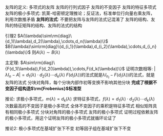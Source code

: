友阵的定义: 多项式的友阵
友阵的行列式因子
友阵的不变因子
友阵的特征多项式
友阵的极小多项式: 凯莱-哈密顿定理推论；反证法，标准单位行向量右乘友阵，利用次数推矛盾
**友阵的法式**: 不要把友阵与友阵的法式记混淆了
友阵的结构、友阵的特征矩阵的结构、友阵的法式的结构

引理2
$A(\lambda)\sim\rm{diag}\{d_1(\lambda),d_2(\lambda),\cdots,d_n(\lambda)\}$
$B(\lambda)\sim\rm{diag}\{d_{i_1}(\lambda),d_{i_2}(\lambda),\cdots,d_{i_n}(\lambda)\}$
则$A(\lambda)\sim B(\lambda)$

主定理: $A\sim\rm{diag}\{F(d_1(\lambda)),F(d_2(\lambda)),\cdots,F(d_k(\lambda))\}$
证明次数相等: $|\lambda I_n-A|=d_1(\lambda)\cdot d_2(\lambda)\cdots d_k(\lambda)$
$F(d_i(\lambda))$的法式就是$\lambda I_{n_i}-F(d_i(\lambda))$的法式，就是友阵的法式
分块对角阵，每个分块内部作初等变换不影响其他分块
**完成了根据不变因子组构造$\rm{Frobenius}$标准型**

推论: 求极小多项式，$m(\lambda)=d_k(\lambda)$
求特征多项式，$f(\lambda)=d_1(\lambda)\cdot d_2(\lambda)\cdots d_k(\lambda)$
次数最高的不变因子是极小多项式
全体不变因子的乘积是特征多项式
相似矩阵具有相同极小多项式
分块对角阵的极小多项式
友阵的极小多项式
证明过程依赖友阵的极小多项式，用这个证明友阵的极小多项式就循环论证了

推论2: 极小多项式在基域扩张下不变
初等因子组在基域扩张下不变
